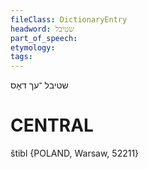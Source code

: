 ```yaml
---
fileClass: DictionaryEntry
headword: שטיבל
part_of_speech: 
etymology: 
tags: 
---
```

שטיבל
־עך
דאָס

CENTRAL
========

štibl {POLAND, Warsaw, 52211}
